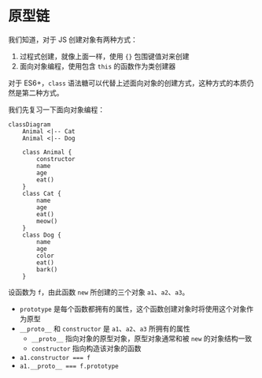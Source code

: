# 原型链

我们知道，对于 JS 创建对象有两种方式：

1. 过程式创建，就像上面一样，使用 `{}` 包围键值对来创建
2. 面向对象编程，使用包含 `this` 的函数作为类创建器

对于 ES6+，`class` 语法糖可以代替上述面向对象的创建方式，这种方式的本质仍然是第二种方式。

我们先复习一下面向对象编程：

```mermaid
classDiagram
    Animal <|-- Cat
    Animal <|-- Dog

    class Animal {
        constructor
        name
        age
        eat()
    }
    class Cat {
        name
        age
        eat()
        meow()
    }
    class Dog {
        name
        age
        color
        eat()
        bark()
    }
```

设函数为 `f`，由此函数 `new` 所创建的三个对象 `a1`、`a2`、`a3`。

- `prototype` 是每个函数都拥有的属性，这个函数创建对象时将使用这个对象作为原型
- `__proto__` 和 `constructor` 是 `a1`、`a2`、`a3` 所拥有的属性
    - `__proto__` 指向对象的原型对象，原型对象通常和被 `new` 的对象结构一致
    - `constructor` 指向构造该对象的函数
- `a1.constructor === f`
- `a1.__proto__ === f.prototype`
